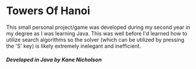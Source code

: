 # Towers Of Hanoi

This small personal project/game was developed during my second year in my degree as I was learning Java. This was well before I'd learned how to utilize search algorithms so the solver (which can be utilized by pressing the 'S' key) is likely extremely inelegant and inefficient.

##### Developed in Java by Kane Nicholson
